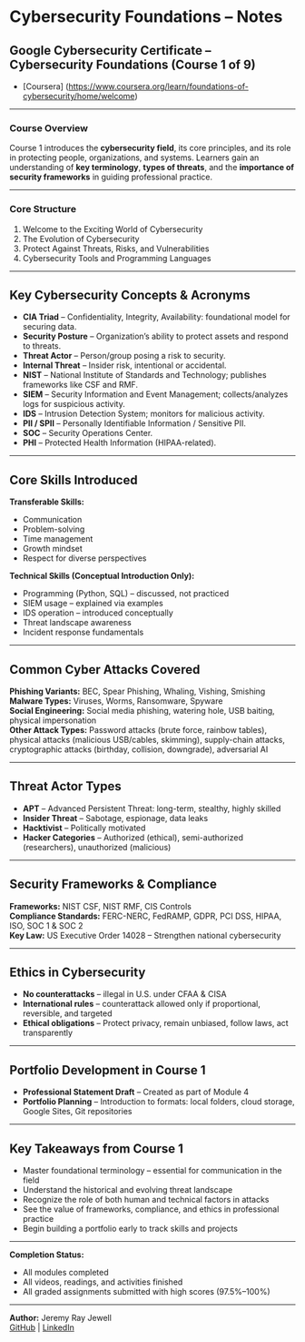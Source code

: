 # Cybersecurity Foundations – Notes  

## Google Cybersecurity Certificate – Cybersecurity Foundations (Course 1 of 9) 

* [Coursera] (https://www.coursera.org/learn/foundations-of-cybersecurity/home/welcome)

---

### **Course Overview**  
Course 1 introduces the **cybersecurity field**, its core principles, and its role in protecting people, organizations, and systems. Learners gain an understanding of **key terminology**, **types of threats**, and the **importance of security frameworks** in guiding professional practice. 

---

### Core Structure  
1. Welcome to the Exciting World of Cybersecurity  
2. The Evolution of Cybersecurity  
3. Protect Against Threats, Risks, and Vulnerabilities  
4. Cybersecurity Tools and Programming Languages  

---

## Key Cybersecurity Concepts & Acronyms  
- **CIA Triad** – Confidentiality, Integrity, Availability: foundational model for securing data.  
- **Security Posture** – Organization’s ability to protect assets and respond to threats.  
- **Threat Actor** – Person/group posing a risk to security.  
- **Internal Threat** – Insider risk, intentional or accidental.  
- **NIST** – National Institute of Standards and Technology; publishes frameworks like CSF and RMF.  
- **SIEM** – Security Information and Event Management; collects/analyzes logs for suspicious activity.  
- **IDS** – Intrusion Detection System; monitors for malicious activity.  
- **PII / SPII** – Personally Identifiable Information / Sensitive PII.  
- **SOC** – Security Operations Center.  
- **PHI** – Protected Health Information (HIPAA-related).  

---

## Core Skills Introduced  

**Transferable Skills:**  
- Communication  
- Problem-solving  
- Time management  
- Growth mindset  
- Respect for diverse perspectives  

**Technical Skills (Conceptual Introduction Only):**  
- Programming (Python, SQL) – discussed, not practiced  
- SIEM usage – explained via examples  
- IDS operation – introduced conceptually  
- Threat landscape awareness  
- Incident response fundamentals  

---

## Common Cyber Attacks Covered  
**Phishing Variants:** BEC, Spear Phishing, Whaling, Vishing, Smishing  
**Malware Types:** Viruses, Worms, Ransomware, Spyware  
**Social Engineering:** Social media phishing, watering hole, USB baiting, physical impersonation  
**Other Attack Types:** Password attacks (brute force, rainbow tables), physical attacks (malicious USB/cables, skimming), supply-chain attacks, cryptographic attacks (birthday, collision, downgrade), adversarial AI  

---

## Threat Actor Types  
- **APT** – Advanced Persistent Threat: long-term, stealthy, highly skilled  
- **Insider Threat** – Sabotage, espionage, data leaks  
- **Hacktivist** – Politically motivated  
- **Hacker Categories** – Authorized (ethical), semi-authorized (researchers), unauthorized (malicious)  

---

## Security Frameworks & Compliance  
**Frameworks:** NIST CSF, NIST RMF, CIS Controls  
**Compliance Standards:** FERC-NERC, FedRAMP, GDPR, PCI DSS, HIPAA, ISO, SOC 1 & SOC 2  
**Key Law:** US Executive Order 14028 – Strengthen national cybersecurity  

---

## Ethics in Cybersecurity  
- **No counterattacks** – illegal in U.S. under CFAA & CISA  
- **International rules** – counterattack allowed only if proportional, reversible, and targeted  
- **Ethical obligations** – Protect privacy, remain unbiased, follow laws, act transparently  

---

## Portfolio Development in Course 1  
- **Professional Statement Draft** – Created as part of Module 4  
- **Portfolio Planning** – Introduction to formats: local folders, cloud storage, Google Sites, Git repositories  

---

## Key Takeaways from Course 1  
- Master foundational terminology – essential for communication in the field  
- Understand the historical and evolving threat landscape  
- Recognize the role of both human and technical factors in attacks  
- See the value of frameworks, compliance, and ethics in professional practice  
- Begin building a portfolio early to track skills and projects  

---

**Completion Status:**  
- All modules completed  
- All videos, readings, and activities finished  
- All graded assignments submitted with high scores (97.5%–100%)  

---

**Author:** Jeremy Ray Jewell  
[GitHub](https://github.com/jeremyrayjewell) | [LinkedIn](https://www.linkedin.com/in/jeremyrayjewell)  
